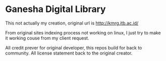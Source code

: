 Ganesha Digital Library
===

This not actually my creation, original url is http://kmrg.itb.ac.id/

From original sites indexing process not working on linux, I just try to make it working couse from my client request.

All credit prever for original developer, this repos build for back to community. All license statement back to the original creator.

